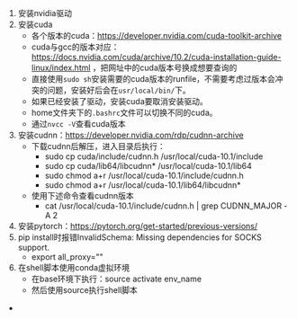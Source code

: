 1. 安装nvidia驱动
2. 安装cuda
    - 各个版本的cuda：https://developer.nvidia.com/cuda-toolkit-archive
    - cuda与gcc的版本对应：https://docs.nvidia.com/cuda/archive/10.2/cuda-installation-guide-linux/index.html ，把网址中的cuda版本号换成想要查询的
    - 直接使用`sudo sh`安装需要的cuda版本的runfile，不需要考虑过版本会冲突的问题，安装好后会在`usr/local/bin/`下。
    - 如果已经安装了驱动，安装cuda要取消安装驱动。
    - home文件夹下的`.bashrc`文件可以切换不同的cuda。
    - 通过`nvcc -V`查看cuda版本
3. 安装cudnn：https://developer.nvidia.com/rdp/cudnn-archive
   - 下载cudnn后解压，进入目录后执行：
     - sudo cp cuda/include/cudnn.h /usr/local/cuda-10.1/include
     - sudo cp cuda/lib64/libcudnn* /usr/local/cuda-10.1/lib64
     - sudo chmod a+r /usr/local/cuda-10.1/include/cudnn.h 
     - sudo chmod a+r /usr/local/cuda-10.1/lib64/libcudnn*
   - 使用下述命令查看cudnn版本
     - cat /usr/local/cuda-10.1/include/cudnn.h | grep CUDNN_MAJOR -A 2
4. 安装pytorch：https://pytorch.org/get-started/previous-versions/
5. pip install时报错InvalidSchema: Missing dependencies for SOCKS support.
   - export all_proxy=""
6. 在shell脚本使用conda虚拟环境
   - 在base环境下执行：source activate env_name
   - 然后使用source执行shell脚本
- 